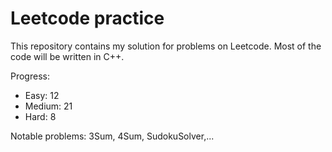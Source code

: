 # Leetcode practice

This repository contains my solution for problems on Leetcode. Most of the code will be written in C++.

Progress:

- Easy: 12
- Medium: 21
- Hard: 8

Notable problems: 3Sum, 4Sum, SudokuSolver,...
